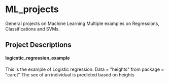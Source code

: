 # ML_projects
General projects on Machine Learning 
</n>
Multiple examples on Regressions, Classifications and SVMs. 
</n>
## Project Descriptions
#### logicstic_regression_example 
This is the example of Logistic regression.
</n> Data = "heights" from package = "caret"
</n> The sex of an individual is predicted based on heights 
